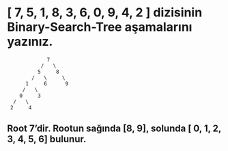 # [ 7, 5, 1, 8, 3, 6, 0, 9, 4, 2 ] dizisinin Binary-Search-Tree aşamalarını yazınız.


```
             7
           /   \
          5     8 
        /   \     \
      1     6      9
     /   \
    0     3
  /   \         
 2     4
 ```
 
 ## Root 7’dir. Rootun sağında [8, 9], solunda [ 0, 1, 2, 3, 4, 5, 6] bulunur. 
